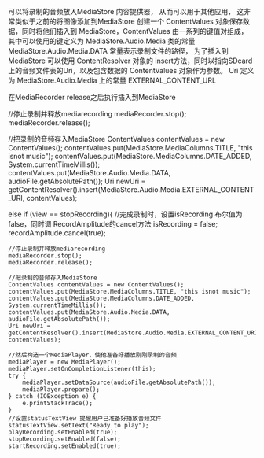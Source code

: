 
可以将录制的音频放入MediaStore 内容提供器， 从而可以用于其他应用， 这非常类似于之前的将图像添加到MediaStore
创建一个 ContentValues 对象保存数据，同时将他们插入到 MediaStore，ContentValues 由一系列的键值对组成， 其中可以使用的键定义为 MediaStore.Audio.Media 类的常量
MediaStore.Audio.Media.DATA 常量表示录制文件的路径， 
为了插入到MediaStore  可以使用 ContentResolver 对象的 insert方法，同时以指向SDcard上的音频文件表的Uri，以及包含数据的 ContentValues 对象作为参数。 Uri 定义为 MediaStore.Audio.Media 上的常量 EXTERNAL_CONTENT_URL

在MediaRecorder  release之后执行插入到MediaStore 



//停止录制并释放mediarecording
mediaRecorder.stop();
mediaRecorder.release();

//把录制的音频存入MediaStore
ContentValues contentValues = new ContentValues();
contentValues.put(MediaStore.MediaColumns.TITLE, "this isnot music");
contentValues.put(MediaStore.MediaColumns.DATE_ADDED, System.currentTimeMillis());
contentValues.put(MediaStore.Audio.Media.DATA, audioFile.getAbsolutePath());
Uri newUri = getContentResolver().insert(MediaStore.Audio.Media.EXTERNAL_CONTENT_URI, contentValues);



else if (view == stopRecording){
    //完成录制时，设置isRecording 布尔值为false，同时调 RecordAmplitude的cancel方法
    isRecording = false;
    recordAmplitude.cancel(true);

    //停止录制并释放mediarecording
    mediaRecorder.stop();
    mediaRecorder.release();

    //把录制的音频存入MediaStore
    ContentValues contentValues = new ContentValues();
    contentValues.put(MediaStore.MediaColumns.TITLE, "this isnot music");
    contentValues.put(MediaStore.MediaColumns.DATE_ADDED, System.currentTimeMillis());
    contentValues.put(MediaStore.Audio.Media.DATA, audioFile.getAbsolutePath());
    Uri newUri = getContentResolver().insert(MediaStore.Audio.Media.EXTERNAL_CONTENT_URI, contentValues);

    //然后构造一个MediaPlayer，使他准备好播放刚刚录制的音频
    mediaPlayer = new MediaPlayer();
    mediaPlayer.setOnCompletionListener(this);
    try {
        mediaPlayer.setDataSource(audioFile.getAbsolutePath());
        mediaPlayer.prepare();
    } catch (IOException e) {
        e.printStackTrace();
    }
    //设置statusTextView 提醒用户已准备好播放音频文件
    statusTextView.setText("Ready to play");
    playRecording.setEnabled(true);
    stopRecording.setEnabled(false);
    startRecording.setEnabled(true);

